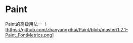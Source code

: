 # Paint
Paint的高级用法一
！[https://github.com/zhaoyangxihui/Paint/blob/master/1.2.1-Paint_FontMetrics.png]
